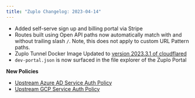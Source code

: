 ```yaml
---
title: "Zuplo Changelog: 2023-04-14"
---
```


- Added self-serve sign up and billing portal via Stripe
- Routes built using Open API paths now automatically match with and without
  trailing slash `/`. Note, this does not apply to custom URL Pattern paths.
- Zuplo Tunnel Docker Image Updated to
  [version 2023.3.1 of cloudflared](https://github.com/cloudflare/cloudflared/blob/master/RELEASE_NOTES)
- `dev-portal.json` is now surfaced in the file explorer of the Zuplo Portal

**New Policies**

- [Upstream Azure AD Service Auth Policy](/docs/policies/upstream-azure-ad-service-auth-inbound)
- [Upstream GCP Service Auth Policy](/docs/policies/upstream-gcp-service-auth-inbound)
